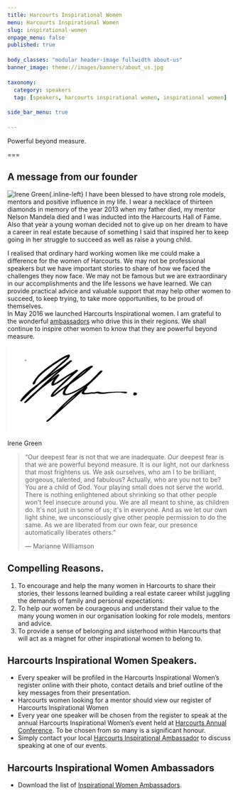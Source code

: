 ```yaml
---
title: Harcourts Inspirational Women
menu: Harcourts Inspirational Women
slug: inspirational-women
onpage_menu: false
published: true

body_classes: "modular header-image fullwidth about-us"
banner_image: theme://images/banners/about_us.jpg

taxonomy:
  category: speakers
  tag: [speakers, harcourts inspirational women, inspirational women]

side_bar_menu: true

---
```


Powerful beyond measure.

===

## A message from our founder
![Irene Green](irene.jpg?derivatives=300,600,100&sizes=%28max-width%3A23em%29+100vw%2C%28max-width%3A60em%29+30vw%2C+20vw){.inline-left}
I have been blessed to have strong role models, mentors and positive influence in my life. I wear a necklace of thirteen diamonds in memory of the year 2013 when my father died, my mentor Nelson Mandela died and I was inducted into the Harcourts Hall of Fame. Also that year a young woman decided not to give up on her dream to have a career in real estate because of something I said that inspired her to keep going in her struggle to succeed as well as raise a young child.

I realised that ordinary hard working women like me could make a difference for the women of Harcourts. We may not be professional speakers but we have important stories to share of how we faced the challenges they now face. We may not be famous but we are extraordinary in our accomplishments and the life lessons we have learned.  We can provide practical advice and valuable support that may help other women to succeed, to keep trying, to take more opportunities, to be proud of themselves.  
In May 2016 we launched Harcourts Inspirational women.  I am grateful to the wonderful [ambassadors](Harcourts_Inspirational_Women_Ambassadors.pdf) who drive this in their regions. We shall continue to inspire other women to know that they are powerful beyond measure.

![](name.png?cropResize=150)

Irene Green

> &ldquo;Our deepest fear is not that we are inadequate. Our deepest fear is that we are powerful beyond measure. It is our light, not our darkness that most frightens us. We ask ourselves, who am I to be brilliant, gorgeous, talented, and fabulous? Actually, who are you not to be? You are a child of God. Your playing small does not serve the world. There is nothing enlightened about shrinking so that other people won't feel insecure around you. We are all meant to shine, as children do. It's not just in some of us; it's in everyone. And as we let our own light shine, we unconsciously give other people permission to do the same. As we are liberated from our own fear, our presence automatically liberates others.&rdquo;
>
> &mdash; Marianne Williamson

## Compelling Reasons.
1. To encourage and help the many women in Harcourts to share their stories, their lessons learned building a real estate career whilst juggling the demands of family and personal expectations.
2. To help our women be courageous and understand their value to the many young women in our organisation looking for role models, mentors and advice.
3. To provide a sense of belonging and sisterhood within Harcourts that will act as a magnet for other inspirational women to belong to.


## Harcourts Inspirational Women Speakers.
- Every speaker will be profiled in the Harcourts Inspirational Women’s register online with their photo, contact details and  brief outline of the key messages from their presentation.
- Harcourts women looking for a mentor should view our register of Harcourts Inspirational Women
- Every year one speaker will be chosen from the register to speak at the annual Harcourts Inspirational Women’s event held at [Harcourts Annual Conference](http://www.harcourtsevents.com/). To be chosen from so many is a significant honour.
- Simply contact your local [Harcourts Inspirational Ambassador](Harcourts_Inspirational_Women_Ambassadors.pdf) to discuss speaking at one of our events.

## Harcourts Inspirational Women Ambassadors
- Download the list of [Inspirational Women Ambassadors](Harcourts_Inspirational_Women_Ambassadors.pdf).
